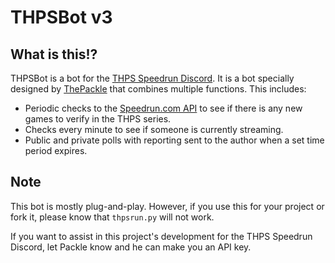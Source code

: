 # THPSBot v3

## What is this!?
THPSBot is a bot for the [THPS Speedrun Discord](https://thps.run/discord). It is a bot specially designed by [ThePackle](https://twitter.com/thepackle) that combines multiple functions. This includes:
*   Periodic checks to the [Speedrun.com API](https://github.com/speedruncomorg/api) to see if there is any new games to verify in the THPS series.
*   Checks every minute to see if someone is currently streaming.
*   Public and private polls with reporting sent to the author when a set time period expires.

## Note
This bot is mostly plug-and-play. However, if you use this for your project or fork it, please know that `thpsrun.py` will not work.

If you want to assist in this project's development for the THPS Speedrun Discord, let Packle know and he can make you an API key.